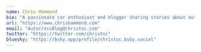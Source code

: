 ```yaml
---
name: Chris Hammond
bio: "A passionate car enthusiast and blogger sharing stories about autocross!"
url: "https://www.chrishammond.com"
email: "AutocrossBlog@christoc.com"
twitter: "https://twitter.com/christoc"
bluesky: "https://bsky.app/profile/christoc.bsky.social"
---
```

